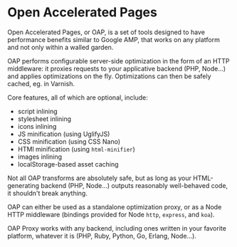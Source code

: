 Open Accelerated Pages
======================

Open Accelerated Pages, or OAP, is a set of tools designed to have performance benefits similar to Google AMP, that works on any platform and not only within a walled garden.

OAP performs configurable server-side optimization in the form of an HTTP middleware: it proxies requests to your applicative backend (PHP, Node...) and applies optimizations on the fly. Optimizations can then be safely cached, eg. in Varnish.

Core features, all of which are optional, include:
- script inlining
- stylesheet inlining
- icons inlining
- JS minification (using UglifyJS)
- CSS minification (using CSS Nano)
- HTMl minification (using `html-minifier`)
- images inlining
- localStorage-based asset caching

Not all OAP transforms are absolutely safe, but as long as your HTML-generating backend (PHP, Node...) outputs reasonably well-behaved code, it shouldn't break anything.

OAP can either be used as a standalone optimization proxy, or as a Node HTTP middleware (bindings provided for Node `http`, `express`, and `koa`).

OAP Proxy works with any backend, including ones written in your favorite platform, whatever it is (PHP, Ruby, Python, Go, Erlang, Node...).
